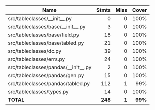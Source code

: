 | Name                                    |   Stmts |  Miss |   Cover |
| --------------------------------------- | ------: | ----: | ------: |
| src/tableclasses/\_\_init\_\_.py        |       0 |     0 |    100% |
| src/tableclasses/base/\_\_init\_\_.py   |       3 |     0 |    100% |
| src/tableclasses/base/field.py          |      18 |     0 |    100% |
| src/tableclasses/base/tabled.py         |      21 |     0 |    100% |
| src/tableclasses/dc.py                  |      39 |     0 |    100% |
| src/tableclasses/errs.py                |      24 |     0 |    100% |
| src/tableclasses/pandas/\_\_init\_\_.py |       2 |     0 |    100% |
| src/tableclasses/pandas/gen.py          |      15 |     0 |    100% |
| src/tableclasses/pandas/tabled.py       |     112 |     1 |     99% |
| src/tableclasses/types.py               |      14 |     0 |    100% |
| **TOTAL**                               | **248** | **1** | **99%** |
